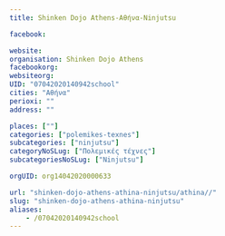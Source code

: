 ```yaml
---
title: Shinken Dojo Athens-Αθήνα-Ninjutsu

facebook:

website:
organisation: Shinken Dojo Athens
facebookorg:
websiteorg:
UID: "07042020140942school"
cities: "Αθήνα"
perioxi: ""
address: ""

places: [""]
categories: ["polemikes-texnes"]
subcategories: ["ninjutsu"]
categoryNoSLug: ["Πολεμικές τέχνες"]
subcategoriesNoSLug: ["Ninjutsu"]

orgUID: org14042020000633

url: "shinken-dojo-athens-athina-ninjutsu/athina//"
slug: "shinken-dojo-athens-athina-ninjutsu"
aliases:
    - /07042020140942school
---
```





